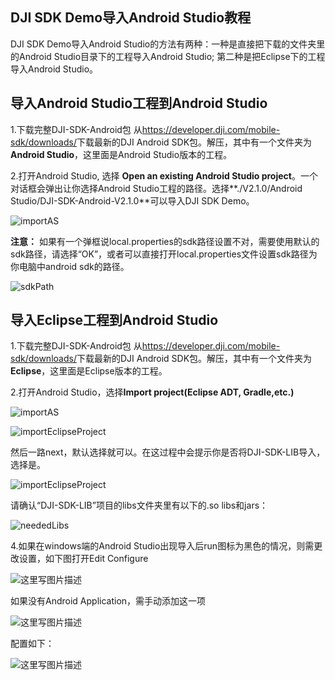 ## DJI SDK Demo导入Android Studio教程

<!-- toc -->

DJI SDK Demo导入Android Studio的方法有两种：一种是直接把下载的文件夹里的Android Studio目录下的工程导入Android Studio; 第二种是把Eclipse下的工程导入Android Studio。

## 导入Android Studio工程到Android Studio

1.下载完整DJI-SDK-Android包
从<https://developer.dji.com/mobile-sdk/downloads/>下载最新的DJI Android SDK包。解压，其中有一个文件夹为**Android Studio**，这里面是Android Studio版本的工程。

2.打开Android Studio, 选择 **Open an existing Android Studio project**。一个对话框会弹出让你选择Android Studio工程的路径。选择**./V2.1.0/Android Studio/DJI-SDK-Android-V2.1.0**可以导入DJI SDK Demo。

![importAS](../../images/Android/AndroidStudioMigration/importAS.png)

**注意：** 如果有一个弹框说local.properties的sdk路径设置不对，需要使用默认的sdk路径，请选择“OK”，或者可以直接打开local.properties文件设置sdk路径为你电脑中android sdk的路径。

![sdkPath](../../images/Android/AndroidStudioMigration/sdkPath.png)

## 导入Eclipse工程到Android Studio


1.下载完整DJI-SDK-Android包
从<https://developer.dji.com/mobile-sdk/downloads/>下载最新的DJI Android SDK包。解压，其中有一个文件夹为**Eclipse**，这里面是Eclipse版本的工程。

2.打开Android Studio，选择**Import project(Eclipse ADT, Gradle,etc.)**

![importAS](../../images/Android/AndroidStudioMigration/importAS.png)




![importEclipseProject](../../images/Android/AndroidStudioMigration/importEclipseProject.png)

然后一路next，默认选择就可以。在这过程中会提示你是否将DJI-SDK-LIB导入，选择是。

![importEclipseProject](../../images/Android/AndroidStudioMigration/importEclipseProject.png)

请确认“DJI-SDK-LIB”项目的libs文件夹里有以下的.so libs和jars：

![neededLibs](../../images/Android/AndroidStudioMigration/neededLibs.png)


4.如果在windows端的Android Studio出现导入后run图标为黑色的情况，则需更改设置，如下图打开Edit Configure

![这里写图片描述](../../images/Android/AndroidStudioMigration/9.png)  

如果没有Android Application，需手动添加这一项

![这里写图片描述](../../images/Android/AndroidStudioMigration/7.png) 
 
 配置如下：
 
![这里写图片描述](../../images/Android/AndroidStudioMigration/8.png)


